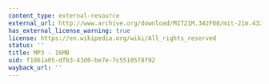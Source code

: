 ```yaml
---
content_type: external-resource
external_url: http://www.archive.org/download/MIT21M.342F08/mit-21m.432-f08-seeker_aardvark.mp3
has_external_license_warning: true
license: https://en.wikipedia.org/wiki/All_rights_reserved
status: ''
title: MP3 - 16MB
uid: f1861a05-dfb3-43d0-be7e-7c55105f8f92
wayback_url: ''
---
```

